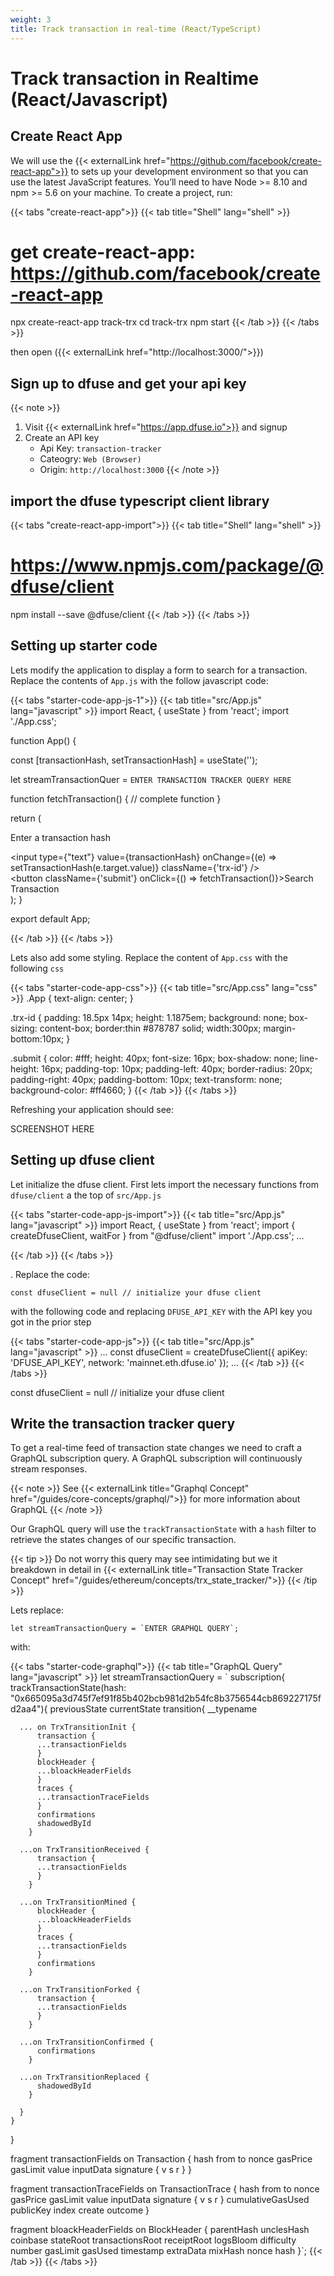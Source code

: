 ```yaml
---
weight: 3
title: Track transaction in real-time (React/TypeScript) 
---
```


# Track transaction in Realtime (React/Javascript)

## Create React App
We will use the {{< externalLink href="https://github.com/facebook/create-react-app">}} to sets up your development environment so that you can use the latest JavaScript features. You’ll need to have Node >= 8.10 and npm >= 5.6 on your machine. To create a project, run:

{{< tabs "create-react-app">}}
{{< tab title="Shell" lang="shell" >}}
# get create-react-app: https://github.com/facebook/create-react-app
npx create-react-app track-trx
cd track-trx
npm start
{{< /tab >}}
{{< /tabs >}}

then open ({{< externalLink href="http://localhost:3000/">}})

## Sign up to dfuse and get your api key

{{< note >}}
1. Visit {{< externalLink href="https://app.dfuse.io">}} and signup
2. Create an API key
    - Api Key: `transaction-tracker`
    - Cateogry: `Web (Browser)`
    - Origin: `http://localhost:3000`
{{< /note >}}

## import the dfuse typescript client library

{{< tabs "create-react-app-import">}}
{{< tab title="Shell" lang="shell" >}}
# https://www.npmjs.com/package/@dfuse/client
npm install --save @dfuse/client
{{< /tab >}}
{{< /tabs >}}

## Setting up starter code

Lets modify the application to display a form to search for a transaction. Replace the contents of `App.js` with the follow javascript code:

{{< tabs "starter-code-app-js-1">}}
{{< tab title="src/App.js" lang="javascript" >}}
import React, { useState } from 'react';
import './App.css';

function App() {

  const [transactionHash, setTransactionHash] = useState('');

  let streamTransactionQuer = `ENTER TRANSACTION TRACKER QUERY HERE`

  function fetchTransaction() {
    // complete function
  }

  return (
    <div className="App">
      <p>Enter a transaction hash</p>
      <input type={"text"} value={transactionHash} onChange={(e) => setTransactionHash(e.target.value)} className={'trx-id'} /> <br/>
      <button className={'submit'} onClick={() => fetchTransaction()}>Search Transaction</button>
    </div>
  );
}

export default App;

{{< /tab >}}
{{< /tabs >}}


Lets also add some styling. Replace the content of `App.css` with the following `css`

{{< tabs "starter-code-app-css">}}
{{< tab title="src/App.css" lang="css" >}}
.App {
  text-align: center;
}

.trx-id {
  padding: 18.5px 14px;
  height: 1.1875em;
  background: none;
  box-sizing: content-box;
  border:thin #878787 solid;
  width:300px;
  margin-bottom:10px;
}

.submit {
  color: #fff;
  height: 40px;
  font-size: 16px;
  box-shadow: none;
  line-height: 16px;
  padding-top: 10px;
  padding-left: 40px;
  border-radius: 20px;
  padding-right: 40px;
  padding-bottom: 10px;
  text-transform: none;
  background-color: #ff4660;
}
{{< /tab >}}
{{< /tabs >}}

Refreshing your application should see:

SCREENSHOT HERE

## Setting up dfuse client

Let initialize the dfuse client. First lets import the necessary functions from `dfuse/client` a the top of `src/App.js`

{{< tabs "starter-code-app-js-import">}}
{{< tab title="src/App.js" lang="javascript" >}}
import React, { useState } from 'react';
import { createDfuseClient, waitFor } from "@dfuse/client"
import './App.css';
...

{{< /tab >}}
{{< /tabs >}}

. Replace the code: 

`const dfuseClient = null // initialize your dfuse client` 

with the following code and replacing `DFUSE_API_KEY` with the API key you got in the prior step 


{{< tabs "starter-code-app-js">}}
{{< tab title="src/App.js" lang="javascript" >}}
...
const dfuseClient = createDfuseClient({
apiKey: 'DFUSE_API_KEY',
        network: 'mainnet.eth.dfuse.io'
});
...
{{< /tab >}}
{{< /tabs >}}

const dfuseClient = null // initialize your dfuse client

## Write the transaction tracker query

To get a real-time feed of transaction state changes we need to craft a GraphQL subscription query.  A GraphQL subscription will continuously stream responses.

{{< note >}}
See {{< externalLink title="Graphql Concept" href="/guides/core-concepts/graphql/">}} for more information about GraphQL
{{< /note >}}

Our GraphQL query will use the `trackTransactionState` with a `hash` filter to retrieve the states changes of our specific transaction.

{{< tip >}}
Do not worry this query may see intimidating but we it breakdown in detail in  {{< externalLink title="Transaction State Tracker Concept" href="/guides/ethereum/concepts/trx_state_tracker/">}}
{{< /tip >}}


Lets replace:
 
 ```let streamTransactionQuery = `ENTER GRAPHQL QUERY`;```
 
with: 

{{< tabs "starter-code-graphql">}}
{{< tab title="GraphQL Query" lang="javascript" >}}
let streamTransactionQuery = `
  subscription{
    trackTransactionState(hash: "0x665095a3d745f7ef91f85b402bcb981d2b54fc8b3756544cb869227175fd2aa4"){
      previousState
      currentState
      transition{
        __typename

      ... on TrxTransitionInit {
          transaction {
          ...transactionFields
          }
          blockHeader {
          ...bloackHeaderFields
          }
          traces {
          ...transactionTraceFields
          }
          confirmations
          shadowedById
        }

      ...on TrxTransitionReceived {
          transaction {
          ...transactionFields
          }
        }

      ...on TrxTransitionMined {
          blockHeader {
          ...bloackHeaderFields
          }
          traces {
          ...transactionFields
          }
          confirmations
        }

      ...on TrxTransitionForked {
          transaction {
          ...transactionFields
          }
        }

      ...on TrxTransitionConfirmed {
          confirmations
        }

      ...on TrxTransitionReplaced {
          shadowedById
        }

      }
    }
  }

  fragment transactionFields on Transaction {
    hash
    from
    to
    nonce
    gasPrice
    gasLimit
    value
    inputData
    signature {
      v
      s
      r
    }
  }

  fragment transactionTraceFields on TransactionTrace {
    hash
    from
    to
    nonce
    gasPrice
    gasLimit
    value
    inputData
    signature {
      v
      s
      r
    }
    cumulativeGasUsed
    publicKey
    index
    create
    outcome
  }

  fragment bloackHeaderFields on BlockHeader {
    parentHash
    unclesHash
    coinbase
    stateRoot
    transactionsRoot
    receiptRoot
    logsBloom
    difficulty
    number
    gasLimit
    gasUsed
    timestamp
    extraData
    mixHash
    nonce
    hash
  }`;
{{< /tab >}}
{{< /tabs >}}



 